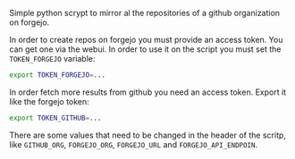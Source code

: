 Simple python scrypt to mirror al the repositories of a github organization on 
forgejo.

In order to create repos on forgejo you must provide an access token. You can 
get one via the webui. In order to use it on the script you must set the 
`TOKEN_FORGEJO` variable:

```bash
export TOKEN_FORGEJO=...
```

In order fetch more results from github you need an access token. Export it like
the forgejo token:
```bash
export TOKEN_GITHUB=...
```

There are some values that need to be changed in the header of the scritp, like
`GITHUB_ORG`, `FORGEJO_ORG`, `FORGEJO_URL` and `FORGEJO_API_ENDPOIN`.

